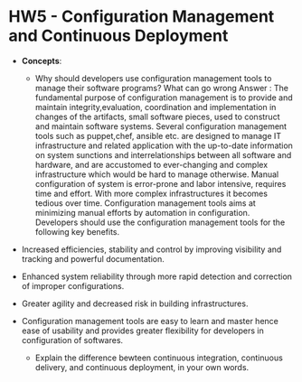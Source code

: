 # HW5 - Configuration Management and Continuous Deployment

* **Concepts**:

    * Why should developers use configuration management tools to manage their software programs? What can go wrong
    Answer : The fundamental purpose of configuration management is to provide and maintain integrity,evaluation, coordination and  implementation in changes of the artifacts, small software pieces, used to construct and maintain software systems. Several configuration management tools such as puppet,chef, ansible etc. are designed to manage IT infrastructure and related application with the up-to-date information on system sunctions and interrelationships between all software and hardware, and are accustomed to ever-changing and complex infrastructure which would be hard to manage otherwise.
Manual configuration of system is error-prone and labor intensive, requires time and effort. With more complex infrastructures it becomes tedious over time. Configuration management tools aims at minimizing manual efforts by automation in configuration. Developers should use the configuration management tools for the following key benefits.
* Increased efficiencies, stability and control by improving visibility and tracking and powerful documentation.
* Enhanced system reliability through more rapid detection and correction of improper configurations.
* Greater agility and decreased risk in building infrastructures.
* Configuration management tools are easy to learn and master hence ease of usability and provides greater flexibility for developers in configuration of softwares.

    * Explain the difference bewteen continuous integration, continuous delivery, and continuous deployment, in your own words.
